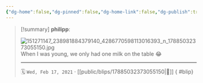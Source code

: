 ```yaml
---
{"dg-home":false,"dg-pinned":false,"dg-home-link":false,"dg-publish":true,"type":"blip","disabled rules":["yaml-title","yaml-title-alias","file-name-heading"],"title":"philipp on instagram @ 2021-02-17","created-date":"2021-02-17T07:41:00","updated-date":"2025-05-02T17:43:07","dg-path":"blips/17885032373055150.md","permalink":"/blips/17885032373055150/","dgPassFrontmatter":true,"created":"2021-02-17T07:41:00","updated":"2025-05-02T17:43:07"}
---
```


> [!summary] **philipp**:
>
> ![151271147_238981884379140_4286770598113016393_n_17885032373055150.jpg](/img/user/attachments/151271147_238981884379140_4286770598113016393_n_17885032373055150.jpg)
> When I was young, we only had one milk on the table 😂
> - - -
>
> 🗓️ `Wed, Feb 17, 2021` · [[public/blips/17885032373055150\|🔗]]
{ #blip}

